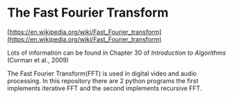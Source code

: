 
# The Fast Fourier Transform

[https://en.wikipedia.org/wiki/Fast_Fourier_transform](https://en.wikipedia.org/wiki/Fast_Fourier_transform)

Lots of information can be found in Chapter 30 of *Introduction to Algorithms* (Corman et al., 2009)
 
The Fast Fourier Transform(FFT) is used in digital video and audio processing. In this repository there are 2 python programs the first implements iterative FFT and the second implements recursive FFT. 
 
 
 
 
 